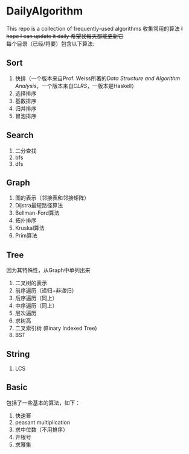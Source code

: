 # DailyAlgorithm
This repo is a collection of frequently-used algorithms 收集常用的算法
~~I hope I can update it daily 希望我每天都能更新它~~  
每个目录（已经/将要）包含以下算法:  
## Sort  
1. 快排（一个版本来自Prof. Weiss所著的*Data Structure and Algorithm Analysis*，一个版本来自*CLRS*，一版本是Haskell）  
2. 选择排序  
3. 基数排序  
4. 归并排序  
5. 冒泡排序  
## Search    
1. 二分查找  
2. bfs
3. dfs  
## Graph  
1. 图的表示（邻接表和邻接矩阵）
2. Dijstra最短路径算法
3. Bellman-Ford算法
4. 拓扑排序
5. Kruskal算法
6. Prim算法  
## Tree  
因为其特殊性，从Graph中单列出来  
1. 二叉树的表示
2. 前序遍历（递归+非递归）  
3. 后序遍历（同上）  
4. 中序遍历（同上）  
5. 层次遍历  
6. 求树高  
7. 二叉索引树 (Binary Indexed Tree)
8. BST
## String  
1. LCS  
## Basic
包括了一些基本的算法，如下：
1. 快速幂  
2. peasant multiplication  
3. 求中位数（不用排序）  
4. 开根号
5. 求幂集

